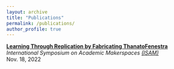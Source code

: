 ```yaml
---
layout: archive
title: "Publications"
permalink: /publications/
author_profile: true
---
```



**[Learning Through Replication by Fabricating ThanatoFenestra](https://isam2022.hemi-makers.org/wp-content/uploads/sites/3/2022/10/119..pdf)**  
_International Symposium on Academic Makerspaces [(ISAM)](https://isam2022.hemi-makers.org/)_  
Nov. 18, 2022

